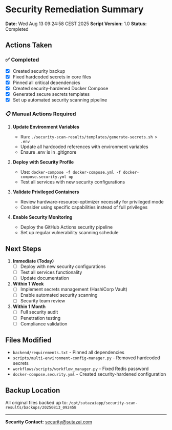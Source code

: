 # Security Remediation Summary

**Date:** Wed Aug 13 09:24:58 CEST 2025
**Script Version:** 1.0
**Status:** Completed

## Actions Taken

### ✅ Completed
- [x] Created security backup
- [x] Fixed hardcoded secrets in core files
- [x] Pinned all critical dependencies
- [x] Created security-hardened Docker Compose
- [x] Generated secure secrets templates
- [x] Set up automated security scanning pipeline

### 📋 Manual Actions Required

1. **Update Environment Variables**
   - Run: `./security-scan-results/templates/generate-secrets.sh > .env`
   - Update all hardcoded references with environment variables
   - Ensure .env is in .gitignore

2. **Deploy with Security Profile**
   - Use: `docker-compose -f docker-compose.yml -f docker-compose.security.yml up`
   - Test all services with new security configurations

3. **Validate Privileged Containers**
   - Review hardware-resource-optimizer necessity for privileged mode
   - Consider using specific capabilities instead of full privileges

4. **Enable Security Monitoring**
   - Deploy the GitHub Actions security pipeline
   - Set up regular vulnerability scanning schedule

## Next Steps

1. **Immediate (Today)**
   - [ ] Deploy with new security configurations
   - [ ] Test all services functionality
   - [ ] Update documentation

2. **Within 1 Week**
   - [ ] Implement secrets management (HashiCorp Vault)
   - [ ] Enable automated security scanning
   - [ ] Security team review

3. **Within 1 Month**
   - [ ] Full security audit
   - [ ] Penetration testing
   - [ ] Compliance validation

## Files Modified

- `backend/requirements.txt` - Pinned all dependencies
- `scripts/multi-environment-config-manager.py` - Removed hardcoded secrets
- `workflows/scripts/workflow_manager.py` - Fixed Redis password
- `docker-compose.security.yml` - Created security-hardened configuration

## Backup Location

All original files backed up to: `/opt/sutazaiapp/security-scan-results/backups/20250813_092458`

---
**Security Contact:** security@sutazai.com
